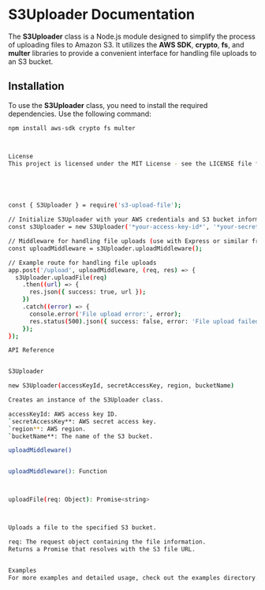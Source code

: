 # **S3Uploader Documentation**

The **S3Uploader** class is a Node.js module designed to simplify the process of uploading files to Amazon S3. It utilizes the **AWS SDK**, **crypto**, **fs**, and **multer** libraries to provide a convenient interface for handling file uploads to an S3 bucket.

## Installation

To use the **S3Uploader** class, you need to install the required dependencies. Use the following command:

```bash
npm install aws-sdk crypto fs multer



License
This project is licensed under the MIT License - see the LICENSE file for details.





const { S3Uploader } = require('s3-upload-file');

// Initialize S3Uploader with your AWS credentials and S3 bucket information
const s3Uploader = new S3Uploader('*your-access-key-id*', '*your-secret-access-key*', '*your-region*', '*your-bucket-name*');

// Middleware for handling file uploads (use with Express or similar frameworks)
const uploadMiddleware = s3Uploader.uploadMiddleware();

// Example route for handling file uploads
app.post('/upload', uploadMiddleware, (req, res) => {
  s3Uploader.uploadFile(req)
    .then((url) => {
      res.json({ success: true, url });
    })
    .catch((error) => {
      console.error('File upload error:', error);
      res.status(500).json({ success: false, error: 'File upload failed' });
    });
});

API Reference


S3Uploader

new S3Uploader(accessKeyId, secretAccessKey, region, bucketName)

Creates an instance of the S3Uploader class.

accessKeyId: AWS access key ID.
`secretAccessKey**: AWS secret access key.
`region**: AWS region.
`bucketName**: The name of the S3 bucket.

uploadMiddleware()


uploadMiddleware(): Function



uploadFile(req: Object): Promise<string>



Uploads a file to the specified S3 bucket.

req: The request object containing the file information.
Returns a Promise that resolves with the S3 file URL.


Examples
For more examples and detailed usage, check out the examples directory.